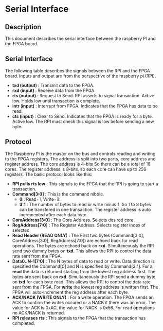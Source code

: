 # Serial Interface

## Description

This document describes the serial interface
between the raspberry PI and the FPGA board.

## Serial Interface

The following table describes the signals between
the RPI and the FPGA board. Inputs and output are from
the perspective of the raspberry pi (RPI).
* __txd (output)__ : Transmit data to the FPGA.
* __rxd (input)__  : Receive data from the FPGA
* __rts (output)__ : Request to Send. RPI asserts to signal transaction. Active low.
Holds low until transaction is complete.
* __intr (input)__ : Interrupt from FPGA. Indicates that the FPGA has data to be read.
* __cts (input)__ : Clear to Send. Indicates that the FPGA is ready for a byte.  Active low.
The RPI must check this signal is low before sending a new byte.

## Protocol

The Raspberry Pi is the master on the bus and controls reading
and writing to the FPGA registers.  The address is split into two
parts, core address and register address.  The core address is 4-bits
So there can be a total of 16 cores.  The register address is 8-bits,
so each core can have up to 256 registers.  The basic protocol looks like
this:
* __RPI pulls rts low__ : This signals to the FPGA that the RPI is going 
to start a transaction.
* __Command[3:0]__ : This is the command nibble.
    * __0__ : Read=1, Write=0.
    * __3:1__ : The number of bytes to read or write minus 1.  So 1 to 8 bytes
    can be transfered in one transaction.  The register address is auto incremented
    after each data byte.
* __CoreAddress[3:0]__ : The Core Address.  Selects desired core.
* __RegAddress[7:0]__ : The Register Address.  Selects register index of selected
* __Read Header (READ ONLY)__ : The First two bytes (Command[3:0], CoreAddress[3:0], RegAddress[7:0])  are echoed back for read operations.  The bytes are echoed back on __rxd__.  Simultaneously the RPI send two dummy bytes on __txd__.  This allows the RPI to control the data rate sent from the FPGA.
* __Data0..N-1[7:0]__ : The N bytes of data to read or write.  Data direction
is specified the Command[0] and N is specified by Command[3:1].  For a __read__
the data is returned starting from the lowest reg address first.  The bytes are sent back on __rxd__.  Simultaneously the RPI send a dummy byte on __txd__ for each byte read.  This allows the RPI to control the data rate sent from the FPGA. For __write__ the lowest
reg address is written first.  The FPGA will auto-increment the reg address after each byte.
* __ACK/NACK (WRITE ONLY)__ : For a write operation. The FPGA sends an ACK to confirm the writes occured or a NACK
if there was an error.  The value for ACK is 0xAC, the value for NACK is 0x56.  For read operations no ACK/NACK is returned.
* __RPI releases rts__ : This signals to the FPGA that the transaction has
  completed.


